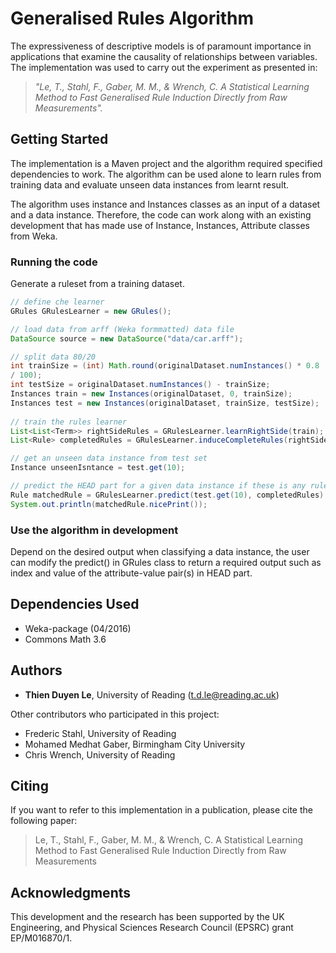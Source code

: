 # Generalised Rules Algorithm

The expressiveness of descriptive models is of paramount importance in applications that examine the causality of relationships between variables. The implementation was used to carry out the experiment as presented in:
> _"Le, T., Stahl, F., Gaber, M. M., & Wrench, C. A Statistical Learning Method to Fast Generalised Rule Induction Directly from Raw Measurements"._

## Getting Started

The implementation is a Maven project and the algorithm required specified dependencies to work. The algorithm can be used alone to learn rules from training data and evaluate unseen data instances from learnt result. 


The algorithm uses instance and Instances classes as an input of a dataset and a data instance. Therefore, the code can work along with an existing development that has made use of Instance, Instances, Attribute classes from Weka.

### Running the code

Generate a ruleset from a training dataset. 

```java
// define che learner
GRules GRulesLearner = new GRules();

// load data from arff (Weka formmatted) data file
DataSource source = new DataSource("data/car.arff");

// split data 80/20
int trainSize = (int) Math.round(originalDataset.numInstances() * 0.8
/ 100);
int testSize = originalDataset.numInstances() - trainSize;
Instances train = new Instances(originalDataset, 0, trainSize);
Instances test = new Instances(originalDataset, trainSize, testSize);
        
// train the rules learner
List<List<Term>> rightSideRules = GRulesLearner.learnRightSide(train);
List<Rule> completedRules = GRulesLearner.induceCompleteRules(rightSideRules, originalDataset);

// get an unseen data instance from test set
Instance unseenIsntance = test.get(10);

// predict the HEAD part for a given data instance if these is any rule with BODY matches the data instance
Rule matchedRule = GRulesLearner.predict(test.get(10), completedRules).nicePrint();
System.out.println(matchedRule.nicePrint());
```

### Use the algorithm in development

Depend on the desired output when classifying a data instance, the user can modify the predict() in GRules class to return a required output such as index and value of the attribute-value pair(s) in HEAD part.

## Dependencies Used

* Weka-package (04/2016)
* Commons Math 3.6

## Authors

* **Thien Duyen Le**, University of Reading (t.d.le@reading.ac.uk)

Other contributors who participated in this project:

* Frederic Stahl, University of Reading
* Mohamed Medhat Gaber, Birmingham City University
* Chris Wrench, University of Reading

## Citing 

If you want to refer to this implementation in a publication, please cite the following paper:

> Le, T., Stahl, F., Gaber, M. M., & Wrench, C. A Statistical Learning Method to Fast Generalised Rule Induction Directly from Raw Measurements


## Acknowledgments

This development and the research has been supported by the UK Engineering, and Physical Sciences Research Council (EPSRC) grant EP/M016870/1.